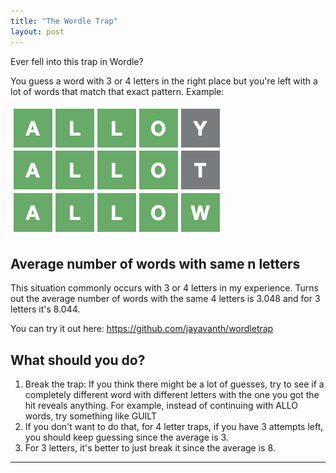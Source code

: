 ```yaml
---
title: "The Wordle Trap"
layout: post
---
```


Ever fell into this trap in Wordle?

You guess a word with 3 or 4 letters in the right place but you're left with a lot of words that match that exact pattern. Example:

![trap](/assets/wordle_trap.png)

## Average number of words with same n letters

This situation commonly occurs with 3 or 4 letters in my experience. Turns out the average number of words with the same 4 letters is 3.048 and for 3 letters it's 8.044.

You can try it out here: https://github.com/jayavanth/wordletrap

## What should you do?

1. Break the trap: If you think there might be a lot of guesses, try to see if a completely different word with different letters with the one you got the hit reveals anything. For example, instead of continuing with ALLO words, try something like GUILT
2. If you don't want to do that, for 4 letter traps, if you have 3 attempts left, you should keep guessing since the average is 3.
3. For 3 letters, it's better to just break it since the average is 8.

--------
